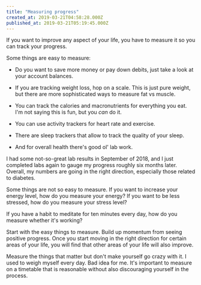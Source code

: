 ```yaml
---
title: "Measuring progress"
created_at: 2019-03-21T04:58:28.000Z
published_at: 2019-03-21T05:19:45.000Z
---
```

If you want to improve any aspect of your life, you have to measure it so you can track your progress.

Some things are easy to measure:

*   Do you want to save more money or pay down debits, just take a look at your account balances.
*   If you are tracking weight loss, hop on a scale. This is just pure weight, but there are more sophisticated ways to measure fat vs muscle.  
    
*   You can track the calories and macronutrients for everything you eat. I'm not saying this is fun, but you _can_ do it.
*   You can use activity trackers for heart rate and exercise.
*   There are sleep trackers that allow to track the quality of your sleep.
*   And for overall health there's good ol' lab work.

I had some not-so-great lab results in September of 2018, and I just completed labs again to gauge my progress roughly six months later. Overall, my numbers are going in the right direction, especially those related to diabetes.

Some things are not so easy to measure. If you want to increase your energy level, how do you measure your energy? If you want to be less stressed, how do you measure your stress level? 

If you have a habit to meditate for ten minutes every day, how do you measure whether it's working? 

Start with the easy things to measure. Build up momentum from seeing positive progress. Once you start moving in the right direction for certain areas of your life, you will find that other areas of your life will also improve. 

Measure the things that matter but don't make yourself go crazy with it. I used to weigh myself every day. Bad idea for me. It's important to measure on a timetable that is reasonable without also discouraging yourself in the process.

